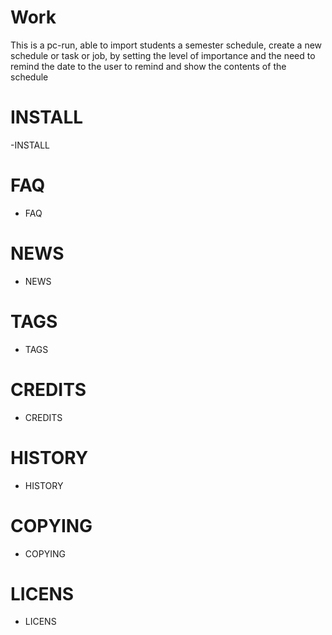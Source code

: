 # Work
This is a pc-run, able to import students a semester schedule, create a new schedule or task or job, by setting the level of importance and the need to remind the date to the user to remind and show the contents of the schedule
# INSTALL
-INSTALL
# FAQ
- FAQ
# NEWS
- NEWS
# TAGS
- TAGS
# CREDITS
- CREDITS
# HISTORY
- HISTORY
# COPYING
- COPYING
# LICENS
- LICENS
